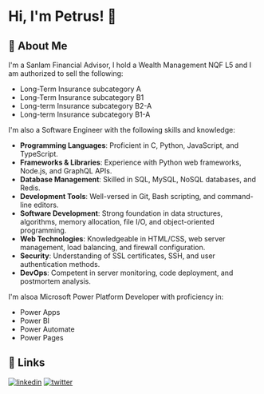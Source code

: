 
# Hi, I'm Petrus! 👋


## 🚀 About Me
I'm a Sanlam Financial Advisor, I hold a Wealth Management NQF L5 and I am authorized to sell the following: 
* Long-Term Insurance subcategory A
* Long-Term Insurance subcategory B1
* Long-term Insurance subcategory B2-A 
* Long-term Insurance subcategory B1-A 

I'm also a Software Engineer with the following skills and knowledge: 

*   **Programming Languages**: Proficient in C, Python, JavaScript, and TypeScript.
*   **Frameworks & Libraries**: Experience with Python web frameworks, Node.js, and GraphQL APIs.
*   **Database Management**: Skilled in SQL, MySQL, NoSQL databases, and Redis.
*   **Development Tools**: Well-versed in Git, Bash scripting, and command-line editors.
*   **Software Development**: Strong foundation in data structures, algorithms, memory allocation, file I/O, and object-oriented programming.
*   **Web Technologies**: Knowledgeable in HTML/CSS, web server management, load balancing, and firewall configuration.
*   **Security**: Understanding of SSL certificates, SSH, and user authentication methods.
*   **DevOps**: Competent in server monitoring, code deployment, and postmortem analysis.

I'm alsoa Microsoft Power Platform Developer with proficiency in:  
* Power Apps
* Power BI
* Power Automate 
* Power Pages



## 🔗 Links
[![linkedin](https://img.shields.io/badge/linkedin-0A66C2?style=for-the-badge&logo=linkedin&logoColor=white)](https://www.linkedin.com/in/petrus-tlhomedi/)
[![twitter](https://img.shields.io/badge/twitter-1DA1F2?style=for-the-badge&logo=twitter&logoColor=white)](https://twitter.com/petrushimself)


